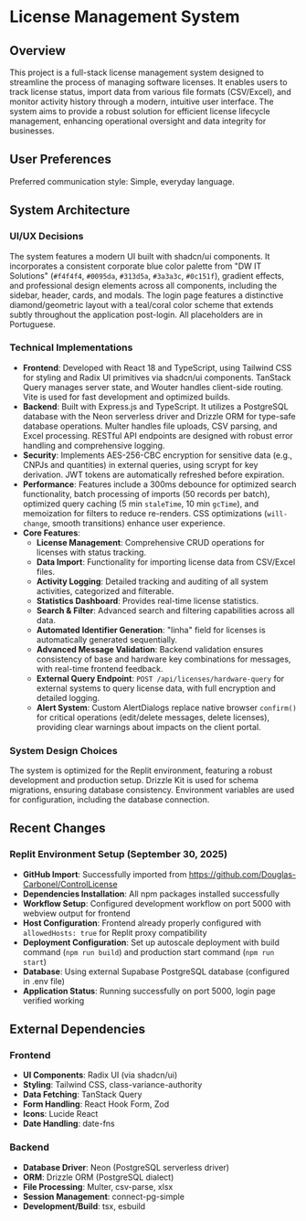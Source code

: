 # License Management System

## Overview

This project is a full-stack license management system designed to streamline the process of managing software licenses. It enables users to track license status, import data from various file formats (CSV/Excel), and monitor activity history through a modern, intuitive user interface. The system aims to provide a robust solution for efficient license lifecycle management, enhancing operational oversight and data integrity for businesses.

## User Preferences

Preferred communication style: Simple, everyday language.

## System Architecture

### UI/UX Decisions
The system features a modern UI built with shadcn/ui components. It incorporates a consistent corporate blue color palette from "DW IT Solutions" (`#f4f4f4`, `#0095da`, `#313d5a`, `#3a3a3c`, `#0c151f`), gradient effects, and professional design elements across all components, including the sidebar, header, cards, and modals. The login page features a distinctive diamond/geometric layout with a teal/coral color scheme that extends subtly throughout the application post-login. All placeholders are in Portuguese.

### Technical Implementations
- **Frontend**: Developed with React 18 and TypeScript, using Tailwind CSS for styling and Radix UI primitives via shadcn/ui components. TanStack Query manages server state, and Wouter handles client-side routing. Vite is used for fast development and optimized builds.
- **Backend**: Built with Express.js and TypeScript. It utilizes a PostgreSQL database with the Neon serverless driver and Drizzle ORM for type-safe database operations. Multer handles file uploads, CSV parsing, and Excel processing. RESTful API endpoints are designed with robust error handling and comprehensive logging.
- **Security**: Implements AES-256-CBC encryption for sensitive data (e.g., CNPJs and quantities) in external queries, using scrypt for key derivation. JWT tokens are automatically refreshed before expiration.
- **Performance**: Features include a 300ms debounce for optimized search functionality, batch processing of imports (50 records per batch), optimized query caching (5 min `staleTime`, 10 min `gcTime`), and memoization for filters to reduce re-renders. CSS optimizations (`will-change`, smooth transitions) enhance user experience.
- **Core Features**:
    - **License Management**: Comprehensive CRUD operations for licenses with status tracking.
    - **Data Import**: Functionality for importing license data from CSV/Excel files.
    - **Activity Logging**: Detailed tracking and auditing of all system activities, categorized and filterable.
    - **Statistics Dashboard**: Provides real-time license statistics.
    - **Search & Filter**: Advanced search and filtering capabilities across all data.
    - **Automated Identifier Generation**: "linha" field for licenses is automatically generated sequentially.
    - **Advanced Message Validation**: Backend validation ensures consistency of base and hardware key combinations for messages, with real-time frontend feedback.
    - **External Query Endpoint**: `POST /api/licenses/hardware-query` for external systems to query license data, with full encryption and detailed logging.
    - **Alert System**: Custom AlertDialogs replace native browser `confirm()` for critical operations (edit/delete messages, delete licenses), providing clear warnings about impacts on the client portal.

### System Design Choices
The system is optimized for the Replit environment, featuring a robust development and production setup. Drizzle Kit is used for schema migrations, ensuring database consistency. Environment variables are used for configuration, including the database connection.

## Recent Changes

### Replit Environment Setup (September 30, 2025)
- **GitHub Import**: Successfully imported from https://github.com/Douglas-Carbonel/ControlLicense
- **Dependencies Installation**: All npm packages installed successfully
- **Workflow Setup**: Configured development workflow on port 5000 with webview output for frontend
- **Host Configuration**: Frontend already properly configured with `allowedHosts: true` for Replit proxy compatibility
- **Deployment Configuration**: Set up autoscale deployment with build command (`npm run build`) and production start command (`npm run start`)
- **Database**: Using external Supabase PostgreSQL database (configured in .env file)
- **Application Status**: Running successfully on port 5000, login page verified working

## External Dependencies

### Frontend
- **UI Components**: Radix UI (via shadcn/ui)
- **Styling**: Tailwind CSS, class-variance-authority
- **Data Fetching**: TanStack Query
- **Form Handling**: React Hook Form, Zod
- **Icons**: Lucide React
- **Date Handling**: date-fns

### Backend
- **Database Driver**: Neon (PostgreSQL serverless driver)
- **ORM**: Drizzle ORM (PostgreSQL dialect)
- **File Processing**: Multer, csv-parse, xlsx
- **Session Management**: connect-pg-simple
- **Development/Build**: tsx, esbuild